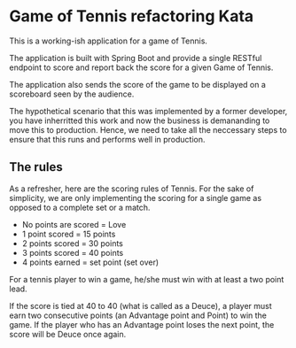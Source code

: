 # Game of Tennis refactoring Kata

This is a working-ish application for a game of Tennis.

The application is built with Spring Boot and provide a single RESTful endpoint to score and report back the score for a given Game of Tennis.

The application also sends the score of the game to be displayed on a scoreboard seen by the audience.

The hypothetical scenario that this was implemented by a former developer, you have inherritted this work and now the business is demananding to move this to production. Hence, we need to take all the neccessary steps to ensure that this runs and performs well in production.

## The rules

As a refresher, here are the scoring rules of Tennis. For the sake of simplicity, we are only implementing the scoring for a single game as opposed to a complete set or a match.

- No points are scored = Love
- 1 point scored = 15 points
- 2 points scored = 30 points
- 3 points scored = 40 points
- 4 points earned = set point (set over)

For a tennis player to win a game, he/she must win with at least a two point lead.

If the score is tied at 40 to 40 (what is called as a Deuce), a player must earn two consecutive points (an Advantage point and Point) to win the game. If the player who has an Advantage point loses the next point, the score will be Deuce once again.
